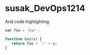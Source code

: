 # susak_DevOps1214
And code highlighting:

```js
var foo = 'bar';

function baz(s) {
   return foo + ':' + s;
}
```
